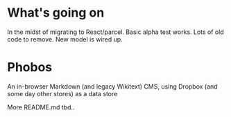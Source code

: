 # What's going on

In the midst of migrating to React/parcel. Basic alpha test works. Lots of old code to remove. New model is wired up.


# Phobos

An in-browser Markdown (and legacy Wikitext) CMS, using Dropbox (and some day other stores) as a data store

More README.md tbd..